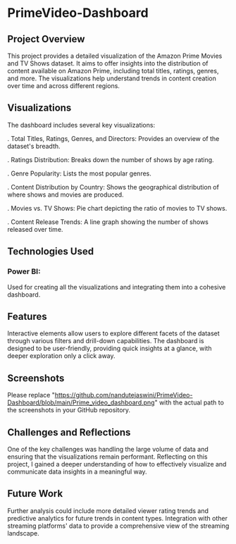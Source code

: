 #                                                                              PrimeVideo-Dashboard

##  Project Overview
This project provides a detailed visualization of the Amazon Prime Movies and TV Shows dataset. It aims to offer insights into the distribution of content available on Amazon Prime, including total titles, ratings, genres, and more. The visualizations help understand trends in content creation over time and across different regions.

## Visualizations
The dashboard includes several key visualizations:

. Total Titles, Ratings, Genres, and Directors: Provides an overview of the dataset's breadth.

. Ratings Distribution: Breaks down the number of shows by age rating.

. Genre Popularity: Lists the most popular genres.

. Content Distribution by Country: Shows the geographical distribution of where shows and movies are produced.

. Movies vs. TV Shows: Pie chart depicting the ratio of movies to TV shows.

. Content Release Trends: A line graph showing the number of shows released over time.

## Technologies Used
### Power BI: 
Used for creating all the visualizations and integrating them into a cohesive dashboard.

## Features
Interactive elements allow users to explore different facets of the dataset through various filters and drill-down capabilities.
The dashboard is designed to be user-friendly, providing quick insights at a glance, with deeper exploration only a click away.

## Screenshots



Please replace "https://github.com/nandutejaswini/PrimeVideo-Dashboard/blob/main/Prime_video_dashboard.png" with the actual path to the screenshots in your GitHub repository.

## Challenges and Reflections
One of the key challenges was handling the large volume of data and ensuring that the visualizations remain performant.
Reflecting on this project, I gained a deeper understanding of how to effectively visualize and communicate data insights in a meaningful way.

## Future Work
Further analysis could include more detailed viewer rating trends and predictive analytics for future trends in content types.
Integration with other streaming platforms' data to provide a comprehensive view of the streaming landscape.
